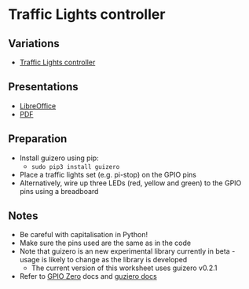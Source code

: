 # Traffic Lights controller

## Variations

- [Traffic Lights controller](traffic-lights-controller.md)

## Presentations

- [LibreOffice](traffic-lights-controller.odp)
- [PDF](traffic-lights-controller.pdf)

## Preparation

- Install guizero using pip:
    - `sudo pip3 install guizero`
- Place a traffic lights set (e.g. pi-stop) on the GPIO pins
- Alternatively, wire up three LEDs (red, yellow and green) to the GPIO pins using a breadboard

## Notes

- Be careful with capitalisation in Python!
- Make sure the pins used are the same as in the code
- Note that guizero is an new experimental library currently in beta - usage is likely to change as the library is developed
    - The current version of this worksheet uses guizero v0.2.1
- Refer to [GPIO Zero](http://gpiozero.readthedocs.io/) docs and [guziero docs](https://lawsie.github.io/guizero/)
